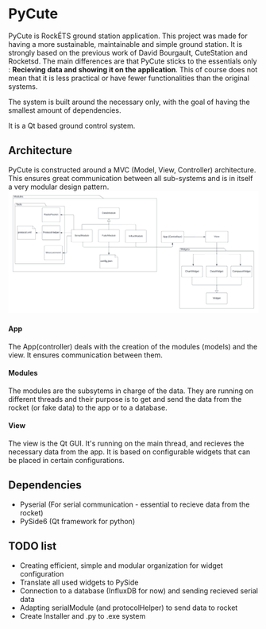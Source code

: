# PyCute
PyCute is RockÉTS ground station application. This project was made for having a more sustainable,
maintainable and simple ground station. It is strongly based on the previous work of David Bourgault,
CuteStation and Rocketsd. The main differences are that PyCute sticks to the essentials only : 
**Recieving data and showing it on the application**. This of course does not mean that it is less practical
or have fewer functionalities than the original systems.

The system is built around the necessary only, with the goal of having the smallest amount of dependencies.

It is a Qt based ground control system.

## Architecture
PyCute is constructed around a MVC (Model, View, Controller) architecture. This ensures great communication between all sub-systems and is in itself a very modular design pattern. 
![Architecture Diagram](Resources/PyCute.png)
#### App
The App(controller) deals with the creation of the modules (models) and the view. It ensures communication between them. 

#### Modules
The modules are the subsytems in charge of the data. They are running on different threads and their purpose is to get and send the data from the rocket (or fake data) to the app or to a database.

#### View
The view is the Qt GUI. It's running on the main thread, and recieves the necessary data from the app. It is based on configurable widgets that can be placed in certain configurations. 

## Dependencies
- Pyserial (For serial communication - essential to recieve data from the rocket)
- PySide6 (Qt framework for python)

## TODO list
- Creating efficient, simple and modular organization for widget configuration 
- Translate all used widgets to PySide
- Connection to a database (InfluxDB for now) and sending recieved serial data
- Adapting serialModule (and protocolHelper) to send data to rocket
- Create Installer and .py to .exe system
